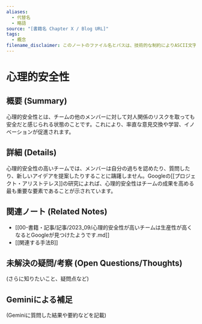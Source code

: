 ```yaml
---
aliases:
  - 代替名
  - 略語
source: "[書籍名 Chapter X / Blog URL]"
tags:
  - 概念
filename_disclaimer: このノートのファイル名とパスは、技術的な制約によりASCII文字のみを使用しています。内容は日本語です。
---
```


# 心理的安全性

## 概要 (Summary)
心理的安全性とは、チームの他のメンバーに対して対人関係のリスクを取っても安全だと感じられる状態のことです。これにより、率直な意見交換や学習、イノベーションが促進されます。

## 詳細 (Details)
心理的安全性の高いチームでは、メンバーは自分の過ちを認めたり、質問したり、新しいアイデアを提案したりすることに躊躇しません。Googleの[[プロジェクト・アリストテレス]]の研究によれば、心理的安全性はチームの成果を高める最も重要な要素であることが示されています。

## 関連ノート (Related Notes)
- [[00-書籍・記事/記事/2023_09/心理的安全性が高いチームは生産性が高くなるとGoogleが見つけたようです.md]]
- [[関連する手法B]]

## 未解決の疑問/考察 (Open Questions/Thoughts)
(さらに知りたいこと、疑問点など)

## Geminiによる補足
(Geminiに質問した結果や要約などを記載)
